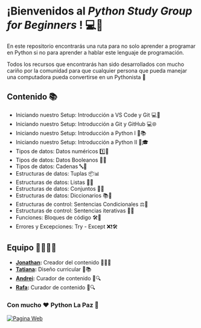 # ¡Bienvenidos al *_Python Study Group for Beginners_* ! 💻🚀

En este repositorio encontrarás una ruta para no solo aprender a programar en Python si no para aprender a hablar este lenguaje de programación.

Todos los recursos que encontrarás han sido desarrollados con mucho cariño por la comunidad para que cualquier persona que pueda manejar una computadora pueda convertirse en un Pythonista 🐍

## Contenido 📚

* Iniciando nuestro Setup: Introducción a VS Code y Git 💻🔧
* Iniciando nuestro Setup: Introducción a Git y GitHub 💻🌐
* Iniciando nuestro Setup: Introducción a Python I 🐍📚
* Iniciando nuestro Setup: Introducción a Python II 🐍🎓
* Tipos de datos: Datos numéricos 1️⃣🔢
* Tipos de datos: Datos Booleanos 🧮🔵
* Tipos de datos: Cadenas 🔤💬
* Estructuras de datos: Tuplas 📦📊
* Estructuras de datos: Listas 📜📝
* Estructuras de datos: Conjuntos 🔄🧩
* Estructuras de datos: Diccionarios 📚📖
* Estructuras de control: Sentencias Condicionales ⚖️🔄
* Estructuras de control: Sentencias iterativas 🔁🔄
* Funciones: Bloques de código 🛠️🧱
* Errores y Excepciones: Try - Except ❌❗🛠️

## Equipo 👩‍💻👨‍💻

* **[Jonathan](https://github.com/jevillanueva):** Creador del contenido 📝👨‍💻
* **[Tatiana](https://github.com/taicoding):** Diseño curricular 🎨📚
* **[Andrei](https://www.linkedin.com/in/alberto-andrei-soria-gomez-b32ba9264/):** Curador de contenido 📌🔍
* **[Rafa](https://www.linkedin.com/in/andres-rafael-tito-04a240178/):** Curador de contenido 📌🔍
  
### Con mucho ❤️ Python La Paz 🐍 
[![Pagina Web](https://img.shields.io/badge/Web-Python%20La%20Paz-blue.svg)](https://pylapaz.org/)
